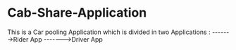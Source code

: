 # Cab-Share-Application

This is a Car pooling Application which is divided in two Applications :
------->Rider App
------->Driver App

